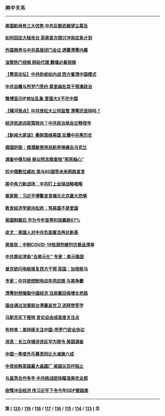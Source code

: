 ### 美中关系
---
#### [美国航母有三大优势 中共反舰武器望尘莫及](../../pages/nf1412576/n13710322.md?05011645) 
#### [如何回应大陆攻台 英美首次探讨冲突应急计划](../../pages/nf1412576/n13724432.md?05011645) 
#### [外国商界与中共高层闭门会议 透露清零内幕](../../pages/nf1412576/n13724312.md?05011645) 
#### [油管热门视频 网站代理 翻墙必看视频](http://209.222.30.114:81/youtube.html?05011645)
#### [【菁英论坛】中共防疫如内战 西方看清中国模式](../../pages/nf1412576/n13724211.md?05011645) 
#### [中共自曝与所罗门签约 莫里森批其干预澳政治](../../pages/nf1412576/n13724202.md?05011645) 
#### [微博显示IP地址乱象 爱国大V不在中国](../../pages/nf1412576/n13724291.md?05011645) 
#### [【横河观点】中共放松大公司监管 清零还坚持吗？](../../pages/nf1412576/n13723664.md?05011645) 
#### [经济低迷迫政策转向？中共政治局会议释信号](../../pages/nf1412576/n13723610.md?05011645) 
#### [【新闻大家谈】秦刚笼络美国 反爆中共黑历史](../../pages/nf1412576/n13722995.md?05011645) 
#### [俄国防部：俄潜艇使用巡航导弹袭击乌克兰](../../pages/nf1412576/n13723318.md?05011645) 
#### [调查中俄勾结 美众院法案直指“邪恶轴心”](../../pages/nf1412576/n13723270.md?05011645) 
#### [抗中俄数位威权 美与60国签未来网路宣言](../../pages/nf1412576/n13722999.md?05011645) 
#### [美中角力新战场：中共盯上全球战略咽喉](../../pages/nf1412576/n13722771.md?05011645) 
#### [章家敦：习近平博鳌发言揭示北京最大恐惧](../../pages/nf1412576/n13722777.md?05011645) 
#### [敢言经济学家向松祚：骂美国不是爱国](../../pages/nf1412576/n13722714.md?05011645) 
#### [美国制裁后 华为今年首季利润暴跌67%](../../pages/nf1412576/n13722751.md?05011645) 
#### [皮尤：美国人对中共负面看法再达新高](../../pages/nf1412576/n13722742.md?05011645) 
#### [美报告：中制COVID-19检测剂被列仿冒品清单](../../pages/nf1412576/n13722448.md?05011645) 
#### [中共舆论渲染“去美元化” 专家：美元稳固](../../pages/nf1412576/n13722637.md?05011645) 
#### [普京欲闪电般报复西方干预 英国：加倍挺乌](../../pages/nf1412576/n13722461.md?05011645) 
#### [专家：中共欲控制电动车供应链 与美争霸](../../pages/nf1412576/n13722161.md?05011645) 
#### [清零封控摧毁中国经济 当局重回保增长老路](../../pages/nf1412576/n13721951.md?05011645) 
#### [国会通过法案挺台湾重返世卫 送拜登签字](../../pages/nf1412576/n13722043.md?05011645) 
#### [马斯克买下推特 言论自由成高度关注点](../../pages/nf1412576/n13722017.md?05011645) 
#### [布林肯：美持续关注中国-所罗门安全协议](../../pages/nf1412576/n13721939.md?05011645) 
#### [消息：长江存储涉违反华为禁令 美国调查](../../pages/nf1412576/n13721928.md?05011645) 
#### [中国一季度外币募资同比大减逾六成](../../pages/nf1412576/n13721868.md?05011645) 
#### [中资收购英国最大晶圆厂 美国议员吁阻止](../../pages/nf1412576/n13721835.md?05011645) 
#### [与盖茨合作多年 中共统战团体瞄准美农业部](../../pages/nf1412576/n13721692.md?05011645) 
#### [疫情冲击经济 传习近平下令今年GDP要超美](../../pages/nf1412576/n13721445.md?05011645) 

---
#### 第 [ [120](./120.md?05011645) / [119](./119.md?05011645) / [118](./118.md?05011645) / [117](./117.md?05011645) / [116](./116.md?05011645) / [115](./115.md?05011645) / [114](./114.md?05011645) / [113](./113.md?05011645) ] 页
